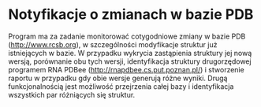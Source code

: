 # Notyfikacje o zmianach w bazie PDB
Program ma za zadanie monitorować cotygodniowe zmiany w bazie PDB (http://www.rcsb.org), w szczególności modyfikacje struktur już istniejących w bazie. W przypadku wykrycia zastąpienia struktury jej nową wersją, porównanie obu tych wersji, identyfikacja struktury drugorzędowej programem RNA PDBee (http://rnapdbee.cs.put.poznan.pl/) i stworzenie raportu w przypadku gdy obie wersje generują różne wyniki.
Drugą funkcjonalnością jest możliwość przejrzenia całej bazy i identyfikacja wszystkich par różniących się struktur.
